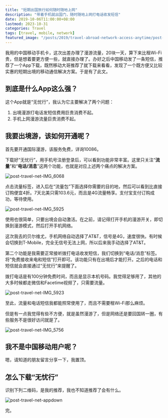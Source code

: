 ```yaml
---
title: "短期出国旅行如何随时随地上网"
description: "带着手机就出国门，随时随地上网打电话收发短信"
date: 2019-10-06T11:00:00+08:00
lastmod: 2023-10-31
categories: Travel
tags: [travel, mobile, network]
featured_image: "/posts/2019/travel-abroad-network-access-anytime/post-travel-tips.png"
---
```


我用的中国移动手机卡，这次出差办理了漫游流量，20块一天，算下来比租Wi-Fi贵，但是想着要更方便一些，就直接办理了。办好之后中国移动发了一条短信，推荐了一个App下载，既然移动大哥推荐了就下载来看看，发现了一个既方便又比较实惠的短期出境的移动通信解决方案。于是有了此文。

## 到底是什么App这么强？

这个App就是“无忧行”，我认为它主要解决了两个问题：

1. 出境漫游打电话发短信费用巨贵消费不起。
2. 手机上网漫游流量巨贵消费不起。

## 我要出境游，该如何开通呢？

首先要开通国际漫游，该服务免费，详询10086。

下载好“无忧行”，用手机号注册登录后，可以看到功能非常丰富。这里只关注“**流量**”和“**电话/消息**”这两个功能，也就是对应上述两个痛点的解决方案。

![post-travel-net-IMG_6068](/posts/2019/travel-abroad-network-access-anytime/post-travel-net-IMG_6068.png)

点击流量标签，进入后在“流量包”下面选择你需要的目的地，然后可以看到比直接订购便宜4折。7天北美只需103.6元，而且是4G流量畅享。支付宝支付订购成功，等待使用。

![post-travel-net-IMG_5925](/posts/2019/travel-abroad-network-access-anytime/post-travel-net-IMG_5925.png)

使用也很简单，只要出境会自动激活。在之前，请记得打开手机的漫游开关，即切换到漫游模式，然后打开手机网络。

这次我去的贝尔维尤，手机网络自动选择了AT&T，信号是4G，速度很快。有时候会切换到T-Mobile，完全无信号无法上网，所以后来我手动选择了AT&T。

第二个功能是我需要正常接听拨打电话收发短信，我们切换到“电话/消息”标签。将“免费接收来电和短信”打开即可。该功能只有在出境后才能打开。之后的电话和短信就会直接通过“无忧行”来提醒了。

拨打电话是有100分钟免费时间，而且是显示本机号码。我觉得足够用了，其他的大多时候都走微信和Facetime视频了，只需要流量。

![post-travel-net-IMG_5923](/posts/2019/travel-abroad-network-access-anytime/post-travel-net-IMG_5923.png)

至此，流量和电话短信我都能照常使用了，而且不需要租Wi-Fi那么麻烦。

但是有一点我觉得有些不方便，就是虽然漫游了，但是网络还是要回国转一圈，有些服务不是很好访问就是了。

![post-travel-net-IMG_5756](/posts/2019/travel-abroad-network-access-anytime/post-travel-net-IMG_5756.png)

## 我不是中国移动用户呢？

嗯，请知道的朋友留言分享一下，我置顶。

## 怎么下载“无忧行”

识别下列二维码，是我的推荐，我也不知道推荐了会有什么。

![post-travel-net-appdown](/posts/2019/travel-abroad-network-access-anytime/post-travel-net-appdown.jpg)

完。